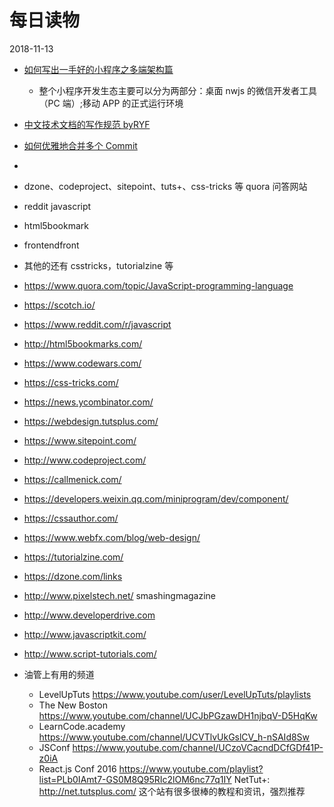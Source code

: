 # 每日读物

2018-11-13

- [如何写出一手好的小程序之多端架构篇][1]
  - 整个小程序开发生态主要可以分为两部分：桌面 nwjs 的微信开发者工具（PC 端）;移动 APP 的正式运行环境
- [中文技术文档的写作规范 byRYF][2]
- [如何优雅地合并多个 Commit][3]
-
- dzone、codeproject、sitepoint、tuts+、css-tricks 等 quora 问答网站
- reddit javascript
- html5bookmark
- frontendfront
- 其他的还有 csstricks，tutorialzine 等

- https://www.quora.com/topic/JavaScript-programming-language
- https://scotch.io/
- https://www.reddit.com/r/javascript
- http://html5bookmarks.com/
- https://www.codewars.com/
- https://css-tricks.com/
- https://news.ycombinator.com/
- https://webdesign.tutsplus.com/
- https://www.sitepoint.com/
- http://www.codeproject.com/
- https://callmenick.com/
- https://developers.weixin.qq.com/miniprogram/dev/component/
- https://cssauthor.com/
- https://www.webfx.com/blog/web-design/
- https://tutorialzine.com/
- https://dzone.com/links
- http://www.pixelstech.net/
  smashingmagazine
- http://www.developerdrive.com
- http://www.javascriptkit.com/
- http://www.script-tutorials.com/
- 油管上有用的频道
  - LevelUpTuts  https://www.youtube.com/user/LevelUpTuts/playlists
  - The New Boston https://www.youtube.com/channel/UCJbPGzawDH1njbqV-D5HqKw
  - LearnCode.academy https://www.youtube.com/channel/UCVTlvUkGslCV_h-nSAId8Sw
  - JSConf  https://www.youtube.com/channel/UCzoVCacndDCfGDf41P-z0iA
  - React.js Conf 2016 https://www.youtube.com/playlist?list=PLb0IAmt7-GS0M8Q95RIc2lOM6nc77q1IY
NetTut+: http://net.tutsplus.com/
这个站有很多很棒的教程和资讯，强烈推荐

[1]: https://mp.weixin.qq.com/s/K5HT_Balcsq7B0IT5jtDBw
[2]: https://github.com/ruanyf/document-style-guide
[3]: https://github.com/Jisuanke/tech-exp/issues/13
